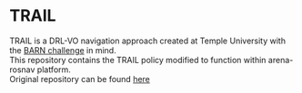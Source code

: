 # TRAIL

TRAIL is a DRL-VO navigation approach created at Temple University with the [BARN challenge](https://www.cs.utexas.edu/~xiao/BARN_Challenge/BARN_Challenge.html) in mind.  
This repository contains the TRAIL policy modified to function within arena-rosnav platform.  
Original repository can be found [here](https://github.com/TempleRAIL/nav-competition-icra2022-drl-vo)

